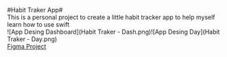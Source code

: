 #Habit Traker App#  
This is a personal project to create a little habit tracker app to help myself learn how to use swift  
![App Desing Dashboard](Habit Traker - Dash.png)![App Desing Day](Habit Traker - Day.png)  
[Figma Project](https://www.figma.com/file/EicIID6atxhYKdW4205e1g/App-Projects?type=design&node-id=0%3A1&mode=design&t=ZtrsLRqI9rmVJvUs-1)
